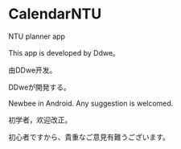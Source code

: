 # CalendarNTU
NTU planner app

This app is developed by Ddwe。

由DDwe开发。

DDweが開発する。

Newbee in Android. Any suggestion is welcomed.

初学者，欢迎改正。

初心者ですから、貴重なご意見有難うございます。
